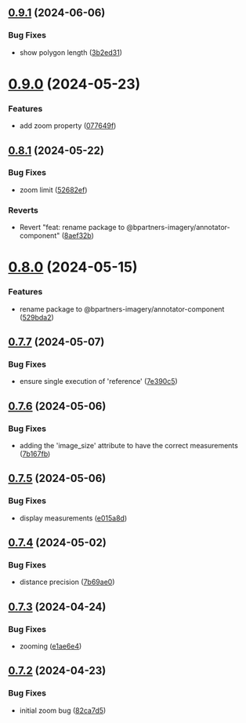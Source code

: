 ## [0.9.1](https://github.com/b-partners/bpartners-annotator-ui/compare/v0.9.0...v0.9.1) (2024-06-06)


### Bug Fixes

* show polygon length ([3b2ed31](https://github.com/b-partners/bpartners-annotator-ui/commit/3b2ed31d2d88715cfb501766192dd805136446c1))



# [0.9.0](https://github.com/b-partners/bpartners-annotator-ui/compare/v0.8.1...v0.9.0) (2024-05-23)


### Features

* add zoom property ([077649f](https://github.com/b-partners/bpartners-annotator-ui/commit/077649fef7fb751bd467589e37dfab5f6ddaabd9))



## [0.8.1](https://github.com/b-partners/bpartners-annotator-ui/compare/v0.8.0...v0.8.1) (2024-05-22)


### Bug Fixes

* zoom limit ([52682ef](https://github.com/b-partners/bpartners-annotator-ui/commit/52682ef96740be02a7cc775b0cac7be35134c130))


### Reverts

* Revert "feat: rename package to @bpartners-imagery/annotator-component" ([8aef32b](https://github.com/b-partners/bpartners-annotator-ui/commit/8aef32b76cb93dbfc2ff8674264e42094285ddb1))



# [0.8.0](https://github.com/b-partners/bpartners-annotator-ui/compare/v0.7.7...v0.8.0) (2024-05-15)


### Features

* rename package to @bpartners-imagery/annotator-component ([529bda2](https://github.com/b-partners/bpartners-annotator-ui/commit/529bda2562327c2905a6508b19a5670f19f94984))



## [0.7.7](https://github.com/b-partners/bpartners-annotator-ui/compare/v0.7.6...v0.7.7) (2024-05-07)


### Bug Fixes

* ensure single execution of 'reference' ([7e390c5](https://github.com/b-partners/bpartners-annotator-ui/commit/7e390c5265cb73ee8e5a6cacb87615a92d3e5b5b))



## [0.7.6](https://github.com/b-partners/bpartners-annotator-ui/compare/v0.7.5...v0.7.6) (2024-05-06)


### Bug Fixes

* adding the 'image_size' attribute to have the correct measurements ([7b167fb](https://github.com/b-partners/bpartners-annotator-ui/commit/7b167fb470c42a1d96e512c9e4e40cf0a566bcf4))



## [0.7.5](https://github.com/b-partners/bpartners-annotator-ui/compare/v0.7.4...v0.7.5) (2024-05-06)


### Bug Fixes

* display measurements ([e015a8d](https://github.com/b-partners/bpartners-annotator-ui/commit/e015a8d5f65ded543dfa6a12d3bc4c7e49496202))



## [0.7.4](https://github.com/b-partners/bpartners-annotator-ui/compare/v0.7.3...v0.7.4) (2024-05-02)


### Bug Fixes

* distance precision ([7b69ae0](https://github.com/b-partners/bpartners-annotator-ui/commit/7b69ae00f194a655325108eff54d74d0ae8132bb))



## [0.7.3](https://github.com/b-partners/bpartners-annotator-ui/compare/v0.7.2...v0.7.3) (2024-04-24)


### Bug Fixes

* zooming  ([e1ae6e4](https://github.com/b-partners/bpartners-annotator-ui/commit/e1ae6e4952c33cb560a3866f1c7518ad868f97c5))



## [0.7.2](https://github.com/b-partners/bpartners-annotator-ui/compare/v0.7.1...v0.7.2) (2024-04-23)


### Bug Fixes

* initial zoom bug ([82ca7d5](https://github.com/b-partners/bpartners-annotator-ui/commit/82ca7d55ddef95efaf12376e01df7b3692ceb0a2))



